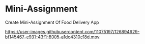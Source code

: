 # Mini-Assignment
Create Mini-Assignment Of Food Delivery App

https://user-images.githubusercontent.com/11075197/126894629-bf145467-e931-43f1-8005-a1dc4310c18d.mov
